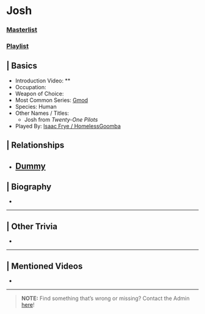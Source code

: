 # Josh  
### [Masterlist]()
### [Playlist]()

## | Basics  
- Introduction Video: **  
- Occupation:   
- Weapon of Choice:   
- Most Common Series: [Gmod](6.Series/Gmod.html)  
- Species: Human  
- Other Names / Titles:   
  - Josh from *Twenty-One Pilots*  
- Played By: [Isaac Frye / HomelessGoomba](3.Siblings/3.4.Isaac-Frye-HomelessGoomba.html)  


## | Relationships  
- [**Dummy**](5.Characters/Dummy.html)  
  - 


## | Biography  
- 

----

## | Other Trivia  
- 

----

## | Mentioned Videos
- []()

----

> **NOTE:** Find something that’s wrong or missing? Contact the Admin [here](../chapter_2.md)!